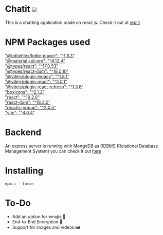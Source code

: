 # Chatit <img src="https://img.shields.io/badge/React-20232A?style=for-the-badge&logo=react&logoColor=61DAF" />
This is a chatting application made on react js. Check it out at [replit](https://Chatit.divu050704.repl.co) 

# NPM Packages used 

["@lottiefiles/lottie-player": "^1.6.3" <br />](https://www.npmjs.com/package/@lottiefiles/lottie-player)
["@material-ui/core": "^4.12.4" <br />](https://www.npmjs.com/package/@material-ui/core)
["@types/react": "^17.0.53" <br />](https://www.npmjs.com/package/@types/react)
["@types/react-dom": "^18.0.10" <br />](https://www.npmjs.com/package/@types/react-dom)
["@vitejs/plugin-legacy": "^1.8.1" <br />](https://www.npmjs.com/package/@vitejs/plugin-legacy)
["@vitejs/plugin-react": "^3.0.1" <br /> ](https://www.npmjs.com/package/@vitejs/plugin-react)
["@vitejs/plugin-react-refresh": "^1.3.6" <br />](https://www.npmjs.com/package/@vitejs/plugin-react-refresh)
["boxicons": "^2.1.2" <br />](https://www.npmjs.com/package/boxicons)
["react": "^18.2.0" <br />](https://www.npmjs.com/package/react)
["react-dom": "^18.2.0" <br />](https://www.npmjs.com/package/react-dom)
["reactjs-popup": "^2.0.5" <br />](https://www.npmjs.com/package/reactjs-popup)
["vite": "^4.0.4"](https://www.npmjs.com/package/vite)

# Backend

An express server is running with MongoDB as RDBMS (Relational Database Management System) you can check it out [here](https://google.com)

# Installing

```shell
npm i --force
```

# To-Do

- Add an option for emojis :slightly_smiling_face:
- End-to-End Encryption :closed_lock_with_key:
- Support for images and videos :framed_picture:	